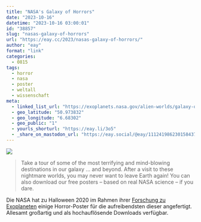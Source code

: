 ```yaml
---
title: "NASA's Galaxy of Horrors"
date: "2023-10-16"
datetime: "2023-10-16 03:00:01"
id: "38857"
slug: "nasas-galaxy-of-horrors"
url: "https://eay.cc/2023/nasas-galaxy-of-horrors/"
author: "eay"
format: "link"
categories:
  - 0815
tags:
  - horror
  - nasa
  - poster
  - weltall
  - wissenschaft
meta:
  - linked_list_url: "https://exoplanets.nasa.gov/alien-worlds/galaxy-of-horrors/"
  - geo_latitude: "50.973832"
  - geo_longitude: "6.68302"
  - geo_public: "1"
  - yourls_shorturl: "https://eay.li/3o5"
  - _share_on_mastodon_url: "https://eay.social/@eay/111241986230158437"
---
```


![](https://eay.cc/uploads/2023/galaxy-of-horrors.jpg)

> Take a tour of some of the most terrifying and mind-blowing destinations in our galaxy ... and beyond. After a visit to these nightmare worlds, you may never want to leave Earth again! You can also download our free posters – based on real NASA science – if you dare.

Die NASA hat zu Halloween 2020 im Rahmen ihrer [Forschung zu Exoplaneten](https://exoplanets.nasa.gov/) einige Horror-Poster für die aufreibendsten dieser angefertigt. Allesamt großartig und als hochauflösende Downloads verfügbar.
